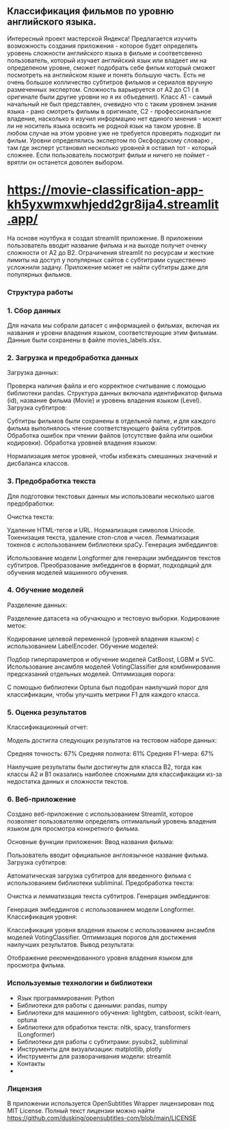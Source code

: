 ## Классификация фильмов по уровню английского языка.

Интересный проект мастерской Яндекса! Предлагается изучить возможность создания приложения - которое будет определять уровень сложности английского языка в фильме и соответсвенно 
пользователь, который изучает английский язык или владеет им на определеном уровне, сможет подобрать себе фильм который сможет посмотреть на английском языке и понять большую часть.
Есть не очень большое колличество субтитров фильмов и сериалов вручную размеченных экспертом. Сложность варьируется от А2 до С1 ( в оригинале были
другие уровни но я их объеденил). Класс А1 - самый начальный не был представлен, очевидно что с таким уровнем знания языка - рано смотреть фильмы в оригинале,
С2 - профессиональное владение, насколько я изучил информацию нет единого мнения - может ли не носитель языка освоить не родной язык на таком уровне.
В любом случае на этом уровне уже не требуется проверять подходит ли фильм. Уровни определялись экспертом по Оксфордскому словарю , там где эксперт установил несколько уровней 
я оставил тот - который сложнее. Если пользователь посмотрит фильм и ничего не поймет - врятли он останется доволен выбором. 
# https://movie-classification-app-kh5yxwmxwhjedd2gr8ija4.streamlit.app/
На основе ноутбука я создал streamlit приложение. В приложении пользователь вводит название фильма и на выходе получет оченку сложности от А2 до В2. Ограчичения streamlit по ресурсам и 
жесткие лимиты на доступ у популярных сайтов с субтитрами существенно усложнили задачу. Приложение может не найти субтитры даже для популярных фильмов. 

### Структура работы
### 1. Сбор данных
Для начала мы собрали датасет с информацией о фильмах, включая их названия и уровни владения языком, соответствующие этим фильмам. Данные были сохранены в файле movies_labels.xlsx.

### 2. Загрузка и предобработка данных
Загрузка данных:

Проверка наличия файла и его корректное считывание с помощью библиотеки pandas.
Структура данных включала идентификатор фильма (id), название фильма (Movie) и уровень владения языком (Level).
Загрузка субтитров:

Субтитры фильмов были сохранены в отдельной папке, и для каждого фильма выполнялось чтение соответствующего файла субтитров.
Обработка ошибок при чтении файлов (отсутствие файла или ошибки кодировки).
Обработка уровней владения языком:

Нормализация меток уровней, чтобы избежать смешанных значений и дисбаланса классов.
### 3. Предобработка текста
Для подготовки текстовых данных мы использовали несколько шагов предобработки:

Очистка текста:

Удаление HTML-тегов и URL.
Нормализация символов Unicode.
Токенизация текста, удаление стоп-слов и чисел.
Лемматизация токенов с использованием библиотеки spaCy.
Генерация эмбеддингов:

Использование модели Longformer для генерации эмбеддингов текстов субтитров.
Преобразование эмбеддингов в формат, подходящий для обучения моделей машинного обучения.
### 4. Обучение моделей
Разделение данных:

Разделение датасета на обучающую и тестовую выборки.
Кодирование меток:

Кодирование целевой переменной (уровней владения языком) с использованием LabelEncoder.
Обучение моделей:

Подбор гиперпараметров и обучение моделей CatBoost, LGBM и SVC.
Использование ансамбля моделей VotingClassifier для комбинирования предсказаний отдельных моделей.
Оптимизация порога:

С помощью библиотеки Optuna был подобран наилучший порог для классификации, чтобы улучшить метрики F1 для каждого класса.
### 5. Оценка результатов
Классификационный отчет:

Модель достигла следующих результатов на тестовом наборе данных:

Средняя точность: 67%
Средняя полнота: 61%
Средняя F1-мера: 67%

Наилучшие результаты были достигнуты для класса B2, тогда как классы A2 и B1 оказались наиболее сложными для классификации из-за недостатка данных и сложности текстов.

### 6. Веб-приложение
Создано веб-приложение с использованием Streamlit, которое позволяет пользователям определять оптимальный уровень владения языком для просмотра конкретного фильма.

Основные функции приложения:
Ввод названия фильма:

Пользователь вводит официальное англоязычное название фильма.
Загрузка субтитров:

Автоматическая загрузка субтитров для введенного фильма с использованием библиотеки subliminal.
Предобработка текста:

Очистка и лемматизация текста субтитров.
Генерация эмбеддингов:

Генерация эмбеддингов с использованием модели Longformer.
Классификация уровня:

Классификация уровня владения языком с использованием ансамбля моделей VotingClassifier.
Оптимизация порогов для достижения наилучших результатов.
Вывод результата:

Отображение рекомендованного уровня владения языком для просмотра фильма.

### Используемые технологии и библиотеки
- Язык программирования: Python
- Библиотеки для работы с данными: pandas, numpy
- Библиотеки для машинного обучения: lightgbm, catboost, scikit-learn, optuna
- Библиотеки для обработки текста: nltk, spacy, transformers (Longformer)
- Библиотеки для работы с субтитрами: pysubs2, subliminal
- Инструменты для визуализации: matplotlib, plotly
- Инструменты для разворачивания модели: streamlit
- Контакты
- 
### Лицензия
В приложении используется 
OpenSubtitles Wrapper лицензирован под MIT License. Полный текст лицензии можно найти https://github.com/dusking/opensubtitles-com/blob/main/LICENSE
